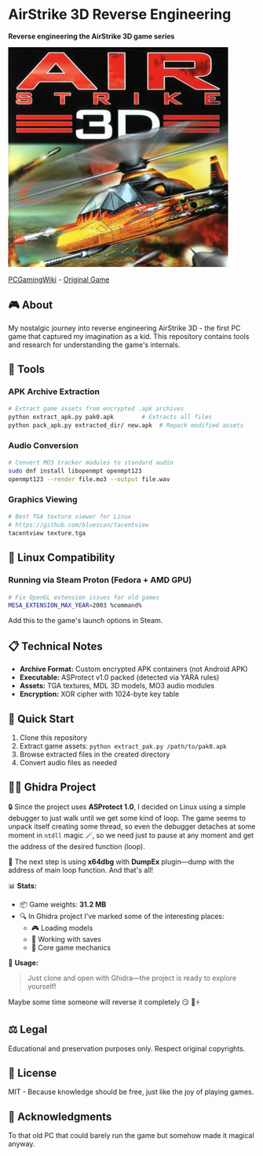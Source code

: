 # AirStrike 3D Reverse Engineering

**Reverse engineering the AirStrike 3D game series**

![gamelogo](logo.jpg)

[PCGamingWiki](https://www.pcgamingwiki.com/wiki/AirStrike_2) -  [Original Game](https://en.wikipedia.org/wiki/AirStrike_3D)

## 🎮 About

My nostalgic journey into reverse engineering AirStrike 3D - the first PC game that captured my imagination as a kid. This repository contains tools and research for understanding the game's internals.

## 🔧 Tools

### APK Archive Extraction

```bash
# Extract game assets from encrypted .apk archives
python extract_apk.py pak0.apk        # Extracts all files
python pack_apk.py extracted_dir/ new.apk  # Repack modified assets
```

### Audio Conversion

```bash
# Convert MO3 tracker modules to standard audio
sudo dnf install libopenmpt openmpt123
openmpt123 --render file.mo3 --output file.wav
```

### Graphics Viewing

```bash
# Best TGA texture viewer for Linux
# https://github.com/bluescan/tacentview
tacentview texture.tga
```

## 🐧 Linux Compatibility

### Running via Steam Proton (Fedora + AMD GPU)

```bash
# Fix OpenGL extension issues for old games
MESA_EXTENSION_MAX_YEAR=2003 %command%
```

Add this to the game's launch options in Steam.

## 📋 Technical Notes

- **Archive Format:** Custom encrypted APK containers (not Android APK)
- **Executable:** ASProtect v1.0 packed (detected via YARA rules)
- **Assets:** TGA textures, MDL 3D models, MO3 audio modules
- **Encryption:** XOR cipher with 1024-byte key table

## 🚀 Quick Start

1. Clone this repository
2. Extract game assets: `python extract_pak.py /path/to/pak0.apk`
3. Browse extracted files in the created directory
4. Convert audio files as needed

## 🏴‍☠️ Ghidra Project

🔒 Since the project uses **ASProtect 1.0**, I decided on Linux using a simple debugger to just walk until we get some kind of loop. The game seems to unpack itself creating some thread, so even the debugger detaches at some moment in `ntdll` magic 🪄, so we need just to pause at any moment and get the address of the desired function (loop).

🎯 The next step is using **x64dbg** with **DumpEx** plugin—dump with the address of main loop function. And that's all!

📊 **Stats:**
- 📦 Game weights: **31.2 MB**
- 🔍 In Ghidra project I've marked some of the interesting places:
  - 🎮 Loading models
  - 💾 Working with saves
  - 🔧 Core game mechanics

🚀 **Usage:**
> Just clone and open with Ghidra—the project is ready to explore yourself!

Maybe some time someone will reverse it completely 😏 🦀⚡

## ⚖️ Legal

Educational and preservation purposes only. Respect original copyrights.

## 📄 License

MIT - Because knowledge should be free, just like the joy of playing games.

## 🙏 Acknowledgments

To that old PC that could barely run the game but somehow made it magical anyway.
